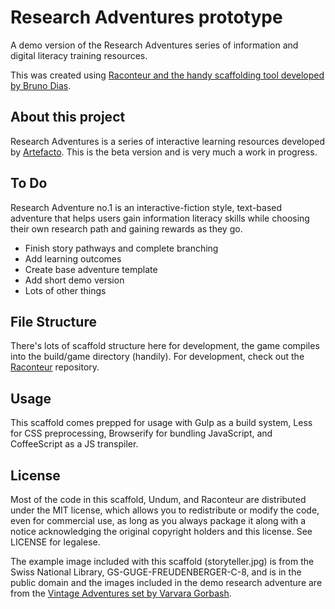 # Research Adventures prototype

A demo version of the Research Adventures series of information and digital literacy training resources.

This was created using [Raconteur and the handy scaffolding tool developed by Bruno Dias](https://github.com/sequitur/raconteur).

## About this project

Research Adventures is a series of interactive learning resources developed by [Artefacto](http://artefacto.org.uk/). This is the beta version and is very much a work in progress.


## To Do

Research Adventure no.1 is an interactive-fiction style, text-based adventure that helps users gain information literacy skills while choosing their own research path and gaining rewards as they go.

- Finish story pathways and complete branching
- Add learning outcomes
- Create base adventure template
- Add short demo version
- Lots of other things

## File Structure

There's lots of scaffold structure here for development, the game compiles into the build/game directory (handily).  For development, check out the [Raconteur](http://github.com/sequitur/raconteur/) repository.

## Usage

This scaffold comes prepped for usage with Gulp as a build system, Less for CSS preprocessing, Browserify for bundling JavaScript, and CoffeeScript as a JS transpiler.


## License

Most of the code in this scaffold, Undum, and Raconteur are distributed under the MIT license, which allows you to redistribute or modify the code, even for commercial use, as long as you always package it along with a notice acknowledging the original copyright holders and this license. See LICENSE for legalese.

The example image included with this scaffold (storyteller.jpg) is from the Swiss National Library, GS-GUGE-FREUDENBERGER-C-8, and is in the public domain and the images included in the demo research adventure are from the [Vintage Adventures set by Varvara Gorbash](https://creativemarket.com/varka/130130-Vintage-Adventures.-Vector-Set).
